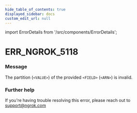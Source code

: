 ```yaml
---
hide_table_of_contents: true
displayed_sidebar: docs
custom_edit_url: null
---
```


import ErrorDetails from '/src/components/ErrorDetails';

# ERR_NGROK_5118

### Message
The partition (`<VALUE>`) of the provided `<FIELD>` (`<ARN>`) is invalid.

### Further help
If you're having trouble resolving this error, please reach out to [support@ngrok.com](mailto:support@ngrok.com?subject=Help%20with%20ERR_NGROK_5118)

<ErrorDetails error='err_ngrok_5118' />
